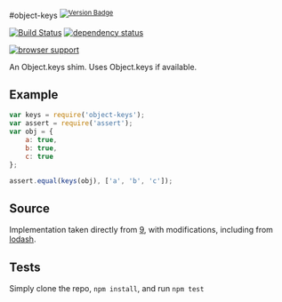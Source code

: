 #object-keys <sup>[![Version Badge][2]][1]</sup>

[![Build Status][3]][4] [![dependency status][5]][6]

[![browser support][7]][8]

An Object.keys shim. Uses Object.keys if available.

## Example

```js
var keys = require('object-keys');
var assert = require('assert');
var obj = {
	a: true,
	b: true,
	c: true
};

assert.equal(keys(obj), ['a', 'b', 'c']);
```

## Source
Implementation taken directly from [9], with modifications, including from [lodash]([10]).

## Tests
Simply clone the repo, `npm install`, and run `npm test`

[1]: https://npmjs.org/package/object-keys
[2]: http://vb.teelaun.ch/ljharb/object-keys.svg
[3]: https://travis-ci.org/ljharb/object-keys.png
[4]: https://travis-ci.org/ljharb/object-keys
[5]: https://david-dm.org/ljharb/object-keys.png
[6]: https://david-dm.org/ljharb/object-keys
[7]: https://ci.testling.com/ljharb/object-keys.png
[8]: https://ci.testling.com/ljharb/object-keys
[9]: https://github.com/kriskowal/es5-shim/blob/master/es5-shim.js#L542-589
[10]: https://github.com/bestiejs/lodash

